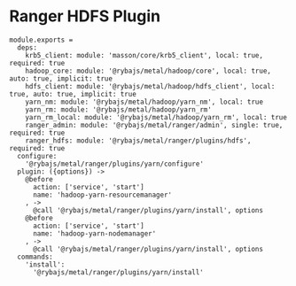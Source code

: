 # Ranger HDFS Plugin

    module.exports =
      deps:
        krb5_client: module: 'masson/core/krb5_client', local: true, required: true
        hadoop_core: module: '@rybajs/metal/hadoop/core', local: true, auto: true, implicit: true
        hdfs_client: module: '@rybajs/metal/hadoop/hdfs_client', local: true, auto: true, implicit: true
        yarn_nm: module: '@rybajs/metal/hadoop/yarn_nm', local: true
        yarn_rm: module: '@rybajs/metal/hadoop/yarn_rm'
        yarn_rm_local: module: '@rybajs/metal/hadoop/yarn_rm', local: true
        ranger_admin: module: '@rybajs/metal/ranger/admin', single: true, required: true
        ranger_hdfs: module: '@rybajs/metal/ranger/plugins/hdfs', required: true
      configure:
        '@rybajs/metal/ranger/plugins/yarn/configure'
      plugin: ({options}) ->
        @before
          action: ['service', 'start']
          name: 'hadoop-yarn-resourcemanager'
        , ->
          @call '@rybajs/metal/ranger/plugins/yarn/install', options
        @before
          action: ['service', 'start']
          name: 'hadoop-yarn-nodemanager'
        , ->
          @call '@rybajs/metal/ranger/plugins/yarn/install', options
      commands:
        'install':
          '@rybajs/metal/ranger/plugins/yarn/install'
